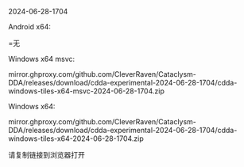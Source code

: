 2024-06-28-1704

Android x64:

=无

Windows x64 msvc:

mirror.ghproxy.com/github.com/CleverRaven/Cataclysm-DDA/releases/download/cdda-experimental-2024-06-28-1704/cdda-windows-tiles-x64-msvc-2024-06-28-1704.zip

Windows x64:

mirror.ghproxy.com/github.com/CleverRaven/Cataclysm-DDA/releases/download/cdda-experimental-2024-06-28-1704/cdda-windows-tiles-x64-2024-06-28-1704.zip

请复制链接到浏览器打开

